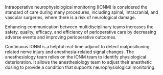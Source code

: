 Intraoperative neurophysiological monitoring (IONM) is considered the standard of care during many procedures, including spinal, intracranial, and vascular surgeries, where there is a risk of neurological damage.

Enhancing communication between multidisciplinary teams increases the safety, quality, efficacy, and efficiency of perioperative care by decreasing adverse events and improving perioperative outcomes.

Continuous IONM is a helpful real-time adjunct to detect malpositioning related nerve injury and anesthesia-related signal changes. The anesthesiology team relies on the IONM team to identify physiological deterioration. It allows the anesthesiology team to adjust their anesthetic dosing to provide a condition that supports neurophysiological monitoring.